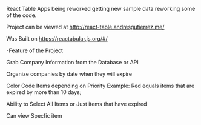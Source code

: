 React Table Apps being reworked getting new sample data reworking some of the code.
 
Project can be viewed at http://react-table.andresgutierrez.me/

Was Built on https://reactabular.js.org/#/

-Feature of the Project

Grab Company Information from the Database or API

Organize companies by date when they will expire

Color Code Items depending on Priority 
Example: Red equals items that are expired by more than 10 days;

Ability to Select All Items or Just items that have expired

Can view Specfic item

